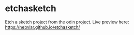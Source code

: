 # etchasketch
Etch a sketch project from the odin project.
Live preview here: https://nebvlar.github.io/etchasketch/
